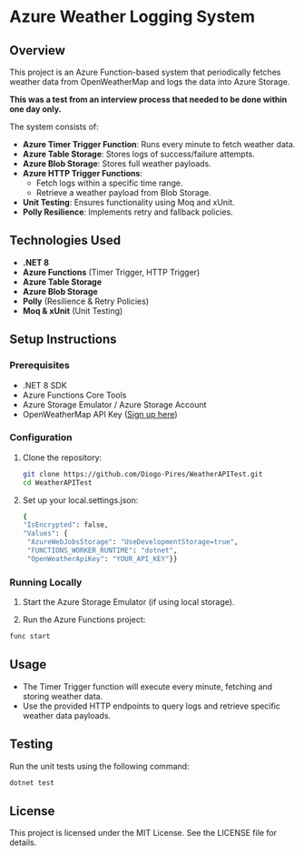 # Azure Weather Logging System

## Overview

This project is an Azure Function-based system that periodically fetches weather data from OpenWeatherMap and logs the data into Azure Storage. 

**This was a test from an interview process that needed to be done within one day only.**

The system consists of:

- **Azure Timer Trigger Function**: Runs every minute to fetch weather data.
- **Azure Table Storage**: Stores logs of success/failure attempts.
- **Azure Blob Storage**: Stores full weather payloads.
- **Azure HTTP Trigger Functions**:
  - Fetch logs within a specific time range.
  - Retrieve a weather payload from Blob Storage.
- **Unit Testing**: Ensures functionality using Moq and xUnit.
- **Polly Resilience**: Implements retry and fallback policies.

## Technologies Used

- **.NET 8**
- **Azure Functions** (Timer Trigger, HTTP Trigger)
- **Azure Table Storage**
- **Azure Blob Storage**
- **Polly** (Resilience & Retry Policies)
- **Moq & xUnit** (Unit Testing)

## Setup Instructions

### Prerequisites

- .NET 8 SDK
- Azure Functions Core Tools
- Azure Storage Emulator / Azure Storage Account
- OpenWeatherMap API Key ([Sign up here](https://home.openweathermap.org/users/sign_up))

### Configuration

1. Clone the repository:
   ```bash
   git clone https://github.com/Diogo-Pires/WeatherAPITest.git
   cd WeatherAPITest
   ```
   
1. Set up your local.settings.json:
   ```bash
   {
   "IsEncrypted": false,
   "Values": {
    "AzureWebJobsStorage": "UseDevelopmentStorage=true",
    "FUNCTIONS_WORKER_RUNTIME": "dotnet",
    "OpenWeatherApiKey": "YOUR_API_KEY"}}
   ```

 ### Running Locally
1. Start the Azure Storage Emulator (if using local storage).

1. Run the Azure Functions project:
  ```bash
  func start
  ```

## Usage

 - The Timer Trigger function will execute every minute, fetching and storing weather data.
 - Use the provided HTTP endpoints to query logs and retrieve specific weather data payloads.

## Testing
Run the unit tests using the following command:​
```bash
dotnet test
  ```

## License
This project is licensed under the MIT License. See the LICENSE file for details.​

